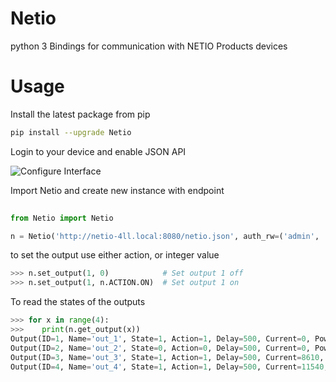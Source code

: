 # Netio

python 3 Bindings for communication with NETIO Products devices


# Usage
Install the latest package from pip
```bash
pip install --upgrade Netio
```

Login to your device and enable JSON API

![Configure Interface](docs/NetioIface.png)

Import Netio and create new instance with endpoint
```python
    
from Netio import Netio

n = Netio('http://netio-4ll.local:8080/netio.json', auth_rw=('admin', 'password'))
```

to set the output use either action, or integer value
```python
>>> n.set_output(1, 0)            # Set output 1 off
>>> n.set_output(1, n.ACTION.ON)  # Set output 1 on
```

To read the states of the outputs

```python
>>> for x in range(4):
>>>    print(n.get_output(x))
Output(ID=1, Name='out_1', State=1, Action=1, Delay=500, Current=0, PowerFactor=0.0, Load=0, Energy=13346833)
Output(ID=2, Name='out_2', State=0, Action=0, Delay=500, Current=0, PowerFactor=0.0, Load=0, Energy=2311032)
Output(ID=3, Name='out_3', State=1, Action=1, Delay=500, Current=8610, PowerFactor=1.0, Load=2062, Energy=11387035)
Output(ID=4, Name='out_4', State=1, Action=1, Delay=500, Current=11540, PowerFactor=1.0, Load=2768, Energy=21077736)
```

